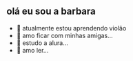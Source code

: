 ## olá eu sou a barbara

- 🌱 atualmente estou aprendendo violão
- 👯 amo ficar com minhas amigas...
- 🤔 estudo a alura...
- 💬 amo ler...

